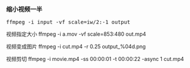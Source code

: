 ### 缩小视频一半
<pre class="prettyprint">
ffmpeg -i input -vf scale=iw/2:-1 output
</pre>
视频指定大小
ffmpeg -i a.mov -vf scale=853:480 out.mp4

视频变成图片
ffmpeg -i cut.mp4 -r 0.25 output_%04d.png

视频剪切
ffmpeg -i movie.mp4 -ss 00:00:01 -t 00:00:22 -async 1 cut.mp4